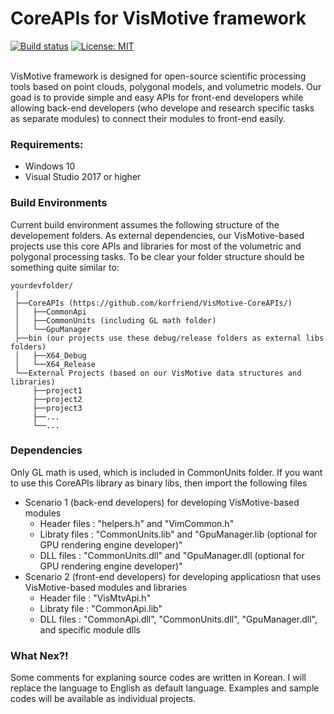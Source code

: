 # CoreAPIs for VisMotive framework
[![Build status][s1]][av] [![License: MIT][s3]][li]

[s1]: https://ci.appveyor.com/api/projects/status/3dbcee5gd6i7qh7v?svg=true
[s3]: https://img.shields.io/badge/License-MIT-orange.svg

[av]: https://ci.appveyor.com/project/korfriend/vismotive-coreapis
[li]: https://opensource.org/licenses/MIT

<br/>
VisMotive framework is designed for open-source scientific processing tools based on point clouds, polygonal models, and volumetric models. Our goad is to provide simple and easy APIs for front-end developers while allowing back-end developers (who develope and research specific tasks as separate modules) to connect their modules to front-end easily.

### Requirements:
- Windows 10
- Visual Studio 2017 or higher

### Build Environments
Current build environment assumes the following structure of the developement folders. As external dependencies, our VisMotive-based projects use this core APIs and libraries for most of the volumetric and polygonal processing tasks. To be clear your folder structure should be something quite similar to:

    yourdevfolder/
     |
     ├──CoreAPIs (https://github.com/korfriend/VisMotive-CoreAPIs/)
     │   ├──CommonApi
     │   ├──CommonUnits (including GL math folder)
     │   └──GpuManager
     ├──bin (our projects use these debug/release folders as external libs folders)
     │   ├──X64_Debug
     │   └──X64_Release
     └──External Projects (based on our VisMotive data structures and libraries) 
         ├──project1
         ├──project2
         ├──project3
         ├──...
         └──...


### Dependencies
Only GL math is used, which is included in CommonUnits folder. If you want to use this CoreAPIs library as binary libs, then import the following files
- Scenario 1 (back-end developers) for developing VisMotive-based modules 
    - Header files : "helpers.h" and "VimCommon.h" 
    - Libraty files : "CommonUnits.lib" and "GpuManager.lib (optional for GPU rendering engine developer)"
    - DLL files : "CommonUnits.dll" and "GpuManager.dll (optional for GPU rendering engine developer)"
- Scenario 2 (front-end developers) for developing applicatiosn that uses VisMotive-based modules and libraries 
    - Header file : "VisMtvApi.h" 
    - Libraty file : "CommonApi.lib"
    - DLL files : "CommonApi.dll", "CommonUnits.dll", "GpuManager.dll", and specific module dlls

### What Nex?!
Some comments for explaning source codes are written in Korean. I will replace the language to English as default language. Examples and sample codes will be available as individual projects.
